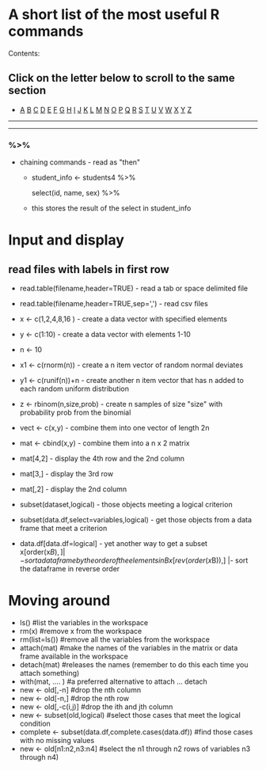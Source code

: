 # A short list of the most useful R commands

Contents:
## Click on the letter below to scroll to the same section

- [A](#A)  [B](#B)  [C](#C)  [D](#D)  [E](#E)  [F](#F)  [G](#G)  [H](#H)  [I](#I)  [J](#J)  [K](#K)  [L](#L)  [M](#M)  [N](#N)  [O](#O)  [P](#P)  [Q](#Q)  [R](#R)  [S](#S)  [T](#T)  [U](#U)  [V](#V)  [W](#W)  [X](#X)  [Y](#Y)  [Z](#Z)

_________________________________________________________________________
-------------------------------------------------------------------------

### %>%
+ chaining commands - read as "then"
  - student_info <- students4 %>%
  
    select(id, name, sex) %>%
  
  - this stores the result of the select in student_info


# Input and display
## read files with labels in first row
+ read.table(filename,header=TRUE)           - read a tab or space delimited file
+ read.table(filename,header=TRUE,sep=',')   - read csv files

+ x <- c(1,2,4,8,16 )                          	- create a data vector with specified elements
+ y <- c(1:10)                                 	- create a data vector with elements 1-10
+ n <- 10
+ x1 <- c(rnorm(n))                            	- create a n item vector of random normal deviates
+ y1 <- c(runif(n))+n                          	- create another n item vector that has n added to each random uniform distribution
+ z <- rbinom(n,size,prob)                     	- create n samples of size "size" with probability prob from the binomial
+ vect <- c(x,y)                               	- combine them into one vector of length 2n
+ mat <- cbind(x,y)                            	- combine them into a n x 2 matrix
+ mat[4,2]                                     	- display the 4th row and the 2nd column
+ mat[3,]                                      	- display the 3rd row
+ mat[,2]                                      	- display the 2nd column
+ subset(dataset,logical)                      	- those objects meeting a logical criterion
+ subset(data.df,select=variables,logical)     	- get those objects from a data frame that meet a criterion
+ data.df[data.df=logical]                     	- yet another way to get a subset  
x[order(x$B),]										|- sort a dataframe by the order of the elements in B
x[rev(order(x$B)),]									|- sort the dataframe in reverse order 


# Moving around
+ ls()                                     	 #list the variables in the workspace
+ rm(x)                                     #remove x from the workspace
+ rm(list=ls())                             #remove all the variables from the workspace
+ attach(mat)                               #make the names of the variables in the matrix or data frame available in the workspace
+ detach(mat)                               #releases the names (remember to do this each time you attach something)
+ with(mat, .... )                          #a preferred alternative to attach ... detach
+ new <- old[,-n]                              #drop the nth column
+ new <- old[-n,]                              #drop the nth row
+ new <- old[,-c(i,j)]                      #drop the ith and jth column
+ new <- subset(old,logical)                   #select those cases that meet the logical condition
+ complete  <-  subset(data.df,complete.cases(data.df)) #find those cases with no missing values
+ new <- old[n1:n2,n3:n4]                      #select the n1 through n2 rows of variables n3 through n4)
